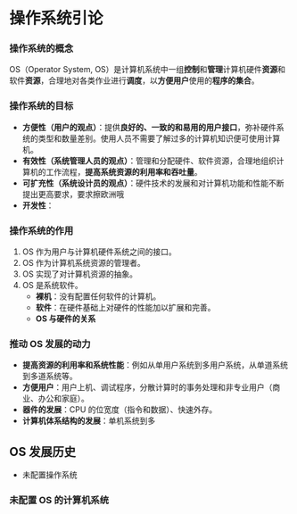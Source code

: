 # 操作系统引论



### 操作系统的概念

OS（Operator System, OS）是计算机系统中一组**控制**和**管理**计算机硬件**资源**和软件**资源**，合理地对各类作业进行**调度**，以**方便用户**使用的**程序的集合**。

### 操作系统的目标

- **方便性（用户的观点）**：提供**良好的、一致的和易用的用户接口**，弥补硬件系统的类型和数量差别。使用人员不需要了解过多的计算机知识便可使用计算机。
- **有效性（系统管理人员的观点）**：管理和分配硬件、软件资源，合理地组织计算机的工作流程，**提高系统资源的利用率和吞吐量**。
- **可扩充性（系统设计员的观点）**：硬件技术的发展和对计算机功能和性能不断提出更高要求，要求擦欧洲哦
- **开发性**：

### 操作系统的作用

1. OS 作为用户与计算机硬件系统之间的接口。
2. OS 作为计算机系统资源的管理者。
3. OS 实现了对计算机资源的抽象。
4. OS 是系统软件。
   - **裸机**：没有配置任何软件的计算机。
   - **软件**：在硬件基础上对硬件的性能加以扩展和完善。
   - **OS 与硬件的关系**

### 推动 OS 发展的动力

- **提高资源的利用率和系统性能**：例如从单用户系统到多用户系统，从单道系统到多道系统等。
- **方便用户**：用户上机、调试程序，分散计算时的事务处理和非专业用户（商业、办公和家庭）。
- **器件的发展**：CPU 的位宽度（指令和数据）、快速外存。
- **计算机体系结构的发展**：单机系统到多

## OS 发展历史

- 未配置操作系统

### 未配置 OS 的计算机系统

